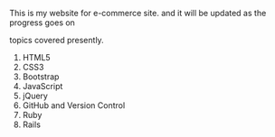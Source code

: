 This is my website for e-commerce site. and it will be updated as the progress goes on

topics covered presently.

1. HTML5 
2. CSS3 
3. Bootstrap
4. JavaScript
5. jQuery
6. GitHub and Version Control
7. Ruby
8. Rails
